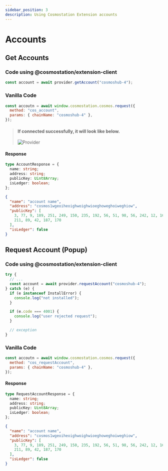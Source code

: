 ```yaml
---
sidebar_position: 3
description: Using Cosmostation Extension accounts
---
```


# Accounts



## Get Accounts

### Code using @cosmostation/extension-client

```javascript
const account = await provider.getAccount("cosmoshub-4");
```

### Vanilla Code

```javascript
const accoutn = await window.cosmostation.cosmos.request({
  method: "cos_account",
  params: { chainName: "cosmoshub-4" },
});
```

> #### If connected successfully, it will look like below.
>
> <img src="../../../img/developer/extension/2-provider-connected.png" alt="Provider" data-size="original">

#### Response

```typescript
type AccountResponse = {
  name: string;
  address: string;
  publicKey: Uint8Array;
  isLedger: boolean;
};
```

```json
{
  "name": "account name",
  "address": "cosmos1wgeoiheoighwoighwioeghoweghoiweghiow",
  "publicKey": [
    3, 77, 9, 189, 251, 249, 150, 235, 192, 56, 51, 98, 56, 242, 12, 102, 144,
    211, 89, 42, 187, 170
  ],
  "isLedger": false
}
```

## Request Account (Popup)

### Code using @cosmostation/extension-client

```typescript
try {
  // ...
  const account = await provider.requestAccount("cosmoshub-4");
} catch (e) {
  if (e instanceof InstallError) {
    console.log("not installed");
  }

  if (e.code === 4001) {
    console.log("user rejected request");
  }

  // exception
}
```

### Vanilla Code

```javascript
const accoutn = await window.cosmostation.cosmos.request({
  method: "cos_requestAccount",
  params: { chainName: "cosmoshub-4" },
});
```

#### Response

```typescript
type RequestAccountResponse = {
  name: string;
  address: string;
  publicKey: Uint8Array;
  isLedger: boolean;
};
```

```json
{
  "name": "account name",
  "address": "cosmos1wgeoiheoighwoighwioeghoweghoiweghiow",
  "publicKey": [
    3, 77, 9, 189, 251, 249, 150, 235, 192, 56, 51, 98, 56, 242, 12, 102, 144,
    211, 89, 42, 187, 170
  ],
  "isLedger": false
}
```
